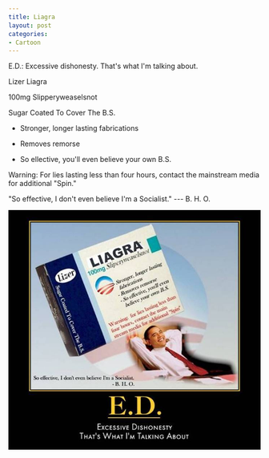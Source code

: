```yaml
---
title: Liagra
layout: post
categories:
- Cartoon
---
```


E.D.: Excessive dishonesty. That's what I'm talking about.

Lizer Liagra

100mg Slipperyweaselsnot

Sugar Coated To Cover The B.S.

- Stronger, longer lasting fabrications

- Removes remorse

- So ellective, you'll even believe your own B.S.

Warning: For lies lasting less than four hours, contact the mainstream media for additional "Spin."

"So effective, I don't even believe I'm a Socialist." --- B. H. O.

![Liagra](/assets/img/2012/12/20100407-liagra.jpg)
